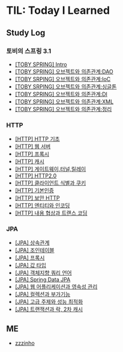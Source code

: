 # TIL:  Today I Learned
## Study Log

### 토비의 스프링 3.1
- [[TOBY SPRING] Intro](./TOBY_SPRING/intro.md)
- [[TOBY SPRING] 오브젝트와 의존관계:DAO](./TOBY_SPRING/ch1_1_DAO.md)
- [[TOBY SRPING] 오브젝트와 의존관계:IoC](./TOBY_SPRING/ch1_2_IoC.md)
- [[TOBY SRPING] 오브젝트와 의존관계:싱글톤](./TOBY_SPRING/ch1_3_Singleton.md)
- [[TOBY SPRING] 오브젝트와 의존관계:DI](./TOBY_SPRING/ch1_4_DI.md)
- [[TOBY SPRING] 오브젝트와 의존관계:XML](./TOBY_SPRING/ch1_5_XML.md)
- [[TOBY SPRING] 오브젝트와 의존관계:정리](./TOBY_SPRING/ch1_6_정리.md)

### HTTP 
- [[HTTP] HTTP 기초](./HTTP/HTTP_웹의_기초.md)
- [[HTTP] 웹 서버](./HTTP/웹_서버.md)
- [[HTTP] 프록시](./HTTP/프록시.md)
- [[HTTP] 캐시](./HTTP/캐시.md)
- [[HTTP] 게이트웨이,터널,릴레이](./HTTP/게이트웨이_터널_릴레이.md)
- [[HTTP] HTTP2.0](./HTTP/http_2_0.md)
- [[HTTP] 클라이언트 식별과 쿠키](./HTTP/클라이언트_식별과_쿠키.md)
- [[HTTP] 기본인증](./HTTP/기본인증.md)
- [[HTTP] 보안 HTTP](./HTTP/보안_HTTP.md)
- [[HTTP] 엔티티와 인코딩](./HTTP/엔티티와_인코딩.md)
- [[HTTP] 내용 협상과 트랜스 코딩](./HTTP/내용_협상과_트랜스_코딩.md)

### JPA
- [[JPA] 상속관계](./JPA/상속관계.md)
- [[JPA] 조인테이블](./JPA/조인%20테이블.md)
- [[JPA] 프록시](./JPA/프록시.md)
- [[JPA] 값 타입](./JPA/값_타입.md)
- [[JPA] 객체지향 쿼리 언어](./JPA/객체지향_쿼리_언어.md)
- [[JPA] Spring Data JPA](./JPA/Spring_Data_JPA.md)
- [[JPA] 웹 어플리케이션과 영속성 관리](./JPA/웹_앱과_영속성_관리.md)
- [[JPA] 컬렉션과 부가기능](./JPA/컬렉션과_부가기능.md)
- [[JPA] 고급 주제와 성능 최적화](./JPA/고급_주제와_성능_최적화.md)
- [[JPA] 트랜잭션과 락, 2차 캐시](./JPA/트랜잭션과_락_2차_캐시.md)

## ME
- [zzzinho](https://github.com/zzzinho)